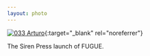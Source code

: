 ```yaml
---
layout: photo
---
```


[![033 Arturo](https://c1.staticflickr.com/1/259/20029401432_30b7113dac_c.jpg)](https://www.flickr.com/photos/131440297@N08/20029401432/){:target="_blank" rel="noreferrer"}

The Siren Press launch of FUGUE.
